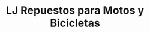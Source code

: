 ---
title: "LJ Repuestos para Motos y Bicicletas"
url: /ycua-sati/lj-repuestos-para-motos-y-bicicletas/
shop: motocicleta
---